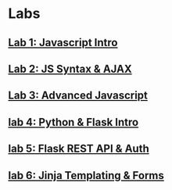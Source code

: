 # Labs

## [Lab 1: Javascript Intro](./lab1)

## [Lab 2: JS Syntax & AJAX](./lab2)

## [Lab 3: Advanced Javascript](./lab3)

## [lab 4: Python & Flask Intro](./lab4)

## [lab 5: Flask REST API & Auth](./lab5)

## [lab 6: Jinja Templating & Forms](./lab6)